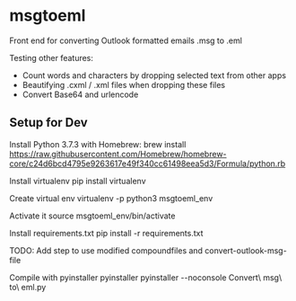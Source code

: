 # msgtoeml
Front end for converting Outlook formatted emails .msg to .eml

Testing other features:
- Count words and characters by dropping selected text from other apps
- Beautifying .cxml / .xml files when dropping these files
- Convert Base64 and urlencode

## Setup for Dev
Install Python 3.7.3 with Homebrew:
brew install https://raw.githubusercontent.com/Homebrew/homebrew-core/c24d6bcd4795e9263617e49f340cc61498eea5d3/Formula/python.rb

Install virtualenv
pip install virtualenv

Create virtual env
virtualenv -p python3 msgtoeml_env

Activate it
source msgtoeml_env/bin/activate

Install requirements.txt
pip install -r requirements.txt

TODO: Add step to use modified compoundfiles and convert-outlook-msg-file

Compile with pyinstaller
pyinstaller pyinstaller --noconsole Convert\ msg\ to\ eml.py



